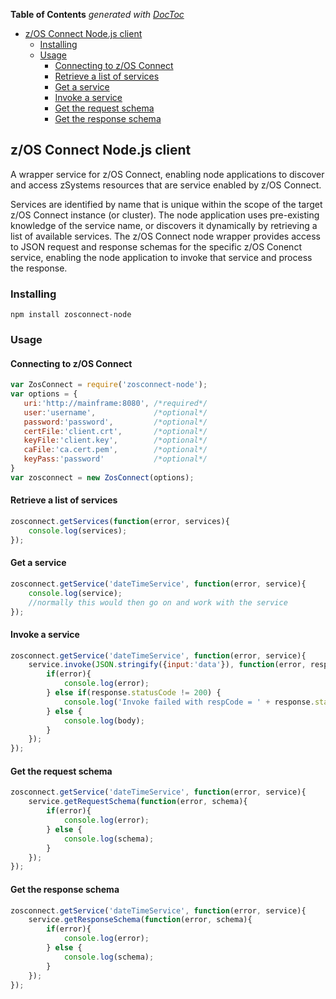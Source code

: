 <!-- START doctoc generated TOC please keep comment here to allow auto update -->
<!-- DON'T EDIT THIS SECTION, INSTEAD RE-RUN doctoc TO UPDATE -->
**Table of Contents**  *generated with [DocToc](https://github.com/thlorenz/doctoc)*

- [z/OS Connect Node.js client](#zos-connect-nodejs-client)
  - [Installing](#installing)
  - [Usage](#usage)
    - [Connecting to z/OS Connect](#connecting-to-zos-connect)
    - [Retrieve a list of services](#retrieve-a-list-of-services)
    - [Get a service](#get-a-service)
    - [Invoke a service](#invoke-a-service)
    - [Get the request schema](#get-the-request-schema)
    - [Get the response schema](#get-the-response-schema)

<!-- END doctoc generated TOC please keep comment here to allow auto update -->

## z/OS Connect Node.js client

A wrapper service for z/OS Connect, enabling node applications to discover and access zSystems resources 
that are service enabled by z/OS Connect. 

Services are identified by name that is unique within the scope of the target z/OS Connect instance 
(or cluster). The node application uses pre-existing knowledge of the service name, or discovers it 
dynamically by retrieving a list of available services. The z/OS Connect node wrapper provides access 
to JSON request and response schemas for the specific z/OS Conenct service, enabling the node 
application to invoke that service and process the response.

### Installing

```
npm install zosconnect-node
```

### Usage

#### Connecting to z/OS Connect

```js
var ZosConnect = require('zosconnect-node');
var options = {
   uri:'http://mainframe:8080', /*required*/
   user:'username',             /*optional*/
   password:'password',         /*optional*/
   certFile:'client.crt',       /*optional*/
   keyFile:'client.key',        /*optional*/
   caFile:'ca.cert.pem',        /*optional*/
   keyPass:'password'           /*optional*/
}
var zosconnect = new ZosConnect(options);
```

#### Retrieve a list of services

```js
zosconnect.getServices(function(error, services){
    console.log(services);
});
```

#### Get a service

```js
zosconnect.getService('dateTimeService', function(error, service){
    console.log(service);
    //normally this would then go on and work with the service
});
```

#### Invoke a service

```js
zosconnect.getService('dateTimeService', function(error, service){
    service.invoke(JSON.stringify({input:'data'}), function(error, response, body){
        if(error){
            console.log(error);
        } else if(response.statusCode != 200) {
            console.log('Invoke failed with respCode = ' + response.statusCode);
        } else {
            console.log(body);
        }
    });
});
```

#### Get the request schema

```js
zosconnect.getService('dateTimeService', function(error, service){
    service.getRequestSchema(function(error, schema){
        if(error){
            console.log(error);
        } else {
            console.log(schema);
        }
    });
});
```

#### Get the response schema

```js
zosconnect.getService('dateTimeService', function(error, service){
    service.getResponseSchema(function(error, schema){
        if(error){
            console.log(error);
        } else {
            console.log(schema);
        }
    });
});
```
